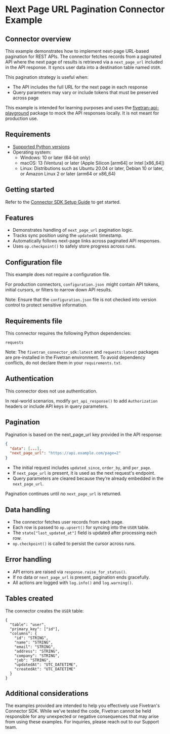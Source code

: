 # Next Page URL Pagination Connector Example

## Connector overview
This example demonstrates how to implement next-page URL-based pagination for REST APIs. The connector fetches records from a paginated API where the next page of results is retrieved via a `next_page_url` included in the API response. It syncs user data into a destination table named `USER`.

This pagination strategy is useful when:
- The API includes the full URL for the next page in each response
- Query parameters may vary or include tokens that must be preserved across page

This example is intended for learning purposes and uses the [fivetran-api-playground](https://pypi.org/project/fivetran-api-playground/) package to mock the API responses locally. It is not meant for production use.


## Requirements
- [Supported Python versions](https://github.com/fivetran/fivetran_connector_sdk/blob/main/README.md#requirements)   
- Operating system:
  - Windows: 10 or later (64-bit only)
  - macOS: 13 (Ventura) or later (Apple Silicon [arm64] or Intel [x86_64])
  - Linux: Distributions such as Ubuntu 20.04 or later, Debian 10 or later, or Amazon Linux 2 or later (arm64 or x86_64)


## Getting started
Refer to the [Connector SDK Setup Guide](https://fivetran.com/docs/connectors/connector-sdk/setup-guide) to get started.


## Features
- Demonstrates handling of `next_page_url` pagination logic.
- Tracks sync position using the `updatedAt` timestamp.
- Automatically follows next-page links across paginated API responses.
- Uses `op.checkpoint()` to safely store progress across runs.


## Configuration file
This example does not require a configuration file.

For production connectors, `configuration.json `might contain API tokens, initial cursors, or filters to narrow down API results.

Note: Ensure that the `configuration.json` file is not checked into version control to protect sensitive information.


## Requirements file
This connector requires the following Python dependencies:

```
requests
```

Note: The `fivetran_connector_sdk:latest` and `requests:latest` packages are pre-installed in the Fivetran environment. To avoid dependency conflicts, do not declare them in your `requirements.txt`.


## Authentication
This connector does not use authentication.

In real-world scenarios, modify `get_api_response()` to add `Authorization` headers or include API keys in query parameters.


## Pagination
Pagination is based on the next_page_url key provided in the API response:
```json
{
  "data": [...],
  "next_page_url": "https://api.example.com/page=2"
}
```
- The initial request includes `updated_since`, `order_by`, and `per_page`.
- If `next_page_url` is present, it is used as the next request's endpoint.
- Query parameters are cleared because they’re already embedded in the `next_page_url`.

Pagination continues until no `next_page_url` is returned.


## Data handling
- The connector fetches user records from each page.
- Each row is passed to `op.upsert()` for syncing into the `USER` table.
- The `state["last_updated_at"]` field is updated after processing each row.
- `op.checkpoint()` is called to persist the cursor across runs.

## Error handling
- API errors are raised via `response.raise_for_status()`.
- If no data or `next_page_url` is present, pagination ends gracefully.
- All actions are logged with `log.info()` and `log.warning()`.

## Tables created
The connector creates the `USER` table:

```
{
  "table": "user",
  "primary_key": ["id"],
  "columns": {
    "id": "STRING",
    "name": "STRING",
    "email": "STRING",
    "address": "STRING",
    "company": "STRING",
    "job": "STRING",
    "updatedAt": "UTC_DATETIME",
    "createdAt": "UTC_DATETIME"
  }
}
```


## Additional considerations

The examples provided are intended to help you effectively use Fivetran's Connector SDK. While we've tested the code, Fivetran cannot be held responsible for any unexpected or negative consequences that may arise from using these examples. For inquiries, please reach out to our Support team.
